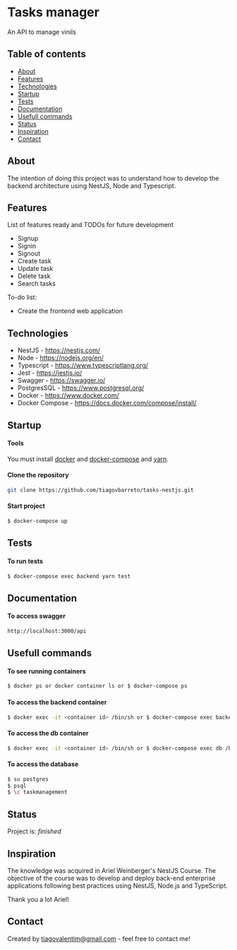 # Tasks manager
An API to manage vinils

## Table of contents
* [About](#about)
* [Features](#features)
* [Technologies](#technologies)
* [Startup](#startup)
* [Tests](#tests)
* [Documentation](#documentation)
* [Usefull commands](#usefull-commands)
* [Status](#status)
* [Inspiration](#inspiration)
* [Contact](#contact)

## About
The intention of doing this project was to understand how to develop the backend architecture using NestJS, Node and Typescript.

## Features
List of features ready and TODOs for future development
* Signup
* Signin
* Signout
* Create task
* Update task
* Delete task
* Search tasks

To-do list:
* Create the frontend web application

## Technologies
* NestJS - https://nestjs.com/
* Node - https://nodejs.org/en/
* Typescript - https://www.typescriptlang.org/
* Jest - https://jestjs.io/
* Swagger - https://swagger.io/
* PostgresSQL - https://www.postgresql.org/
* Docker - https://www.docker.com/
* Docker Compose - https://docs.docker.com/compose/install/

## Startup

#### Tools
You must install [docker](https://www.digitalocean.com/community/tutorials/como-instalar-e-usar-o-docker-no-ubuntu-18-04-pt)  and [docker-compose](https://docs.docker.com/compose/install/) and [yarn](https://linuxize.com/post/how-to-install-yarn-on-ubuntu-18-04/).

#### Clone the repository
```sh
git clone https://github.com/tiagovbarreto/tasks-nestjs.git
```

#### Start project
```sh
$ docker-compose up
```

## Tests
#### To run tests
```sh
$ docker-compose exec backend yarn test
```

## Documentation
#### To access swagger
```sh
http://localhost:3000/api
```

## Usefull commands
#### To see running containers
```sh
$ docker ps or docker container ls or $ docker-compose ps
```

#### To access the backend container
```sh
$ docker exec -it <container id> /bin/sh or $ docker-compose exec backend /bin/sh
```

#### To access the db container
```sh
$ docker exec -it <container id> /bin/sh or $ docker-compose exec db /bin/sh
```

#### To access the database

```sh
$ su postgres
$ psql
$ \c taskmanagement
```

## Status
Project is: _finished_

## Inspiration
The knowledge was acquired in Ariel Weinberger's NestJS Course. The objective of the course was to develop and deploy back-end enterprise applications following best practices using NestJS, Node.js and TypeScript.

Thank you a lot Ariel!

## Contact
Created by tiagovalentim@gmail.com - feel free to contact me!



